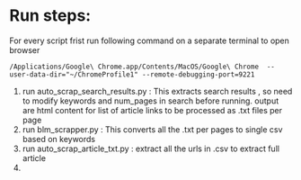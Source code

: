 # Run steps:
For every script frist run following command on a separate terminal to open browser

```/Applications/Google\ Chrome.app/Contents/MacOS/Google\ Chrome  --user-data-dir="~/ChromeProfile1" --remote-debugging-port=9221```

1. run auto_scrap_search_results.py : This extracts search results , so need to modify keywords and num_pages in search before running. output are html content for list of article links to be processed as .txt files per page
2. run blm_scrapper.py : This converts all the .txt per pages to single csv based on keywords
3. run auto_scrap_article_txt.py : extract all the urls in .csv to extract full article 
4. 
